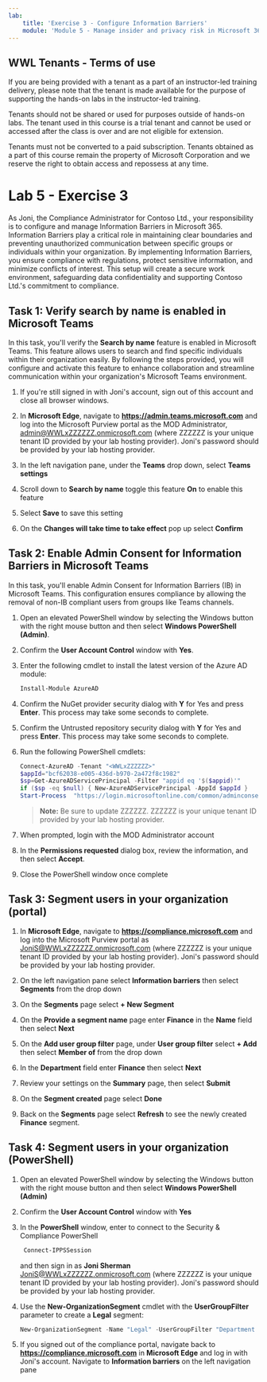 ```yaml
---
lab:
    title: 'Exercise 3 - Configure Information Barriers'
    module: 'Module 5 - Manage insider and privacy risk in Microsoft 365'
---
```


## WWL Tenants - Terms of use

If you are being provided with a tenant as a part of an instructor-led training delivery, please note that the tenant is made available for the purpose of supporting the hands-on labs in the instructor-led training.

Tenants should not be shared or used for purposes outside of hands-on labs. The tenant used in this course is a trial tenant and cannot be used or accessed after the class is over and are not eligible for extension.

Tenants must not be converted to a paid subscription. Tenants obtained as a part of this course remain the property of Microsoft Corporation and we reserve the right to obtain access and repossess at any time.

# Lab 5 - Exercise 3

As Joni, the Compliance Administrator for Contoso Ltd., your responsibility is to configure and manage Information Barriers in Microsoft 365. Information Barriers play a critical role in maintaining clear boundaries and preventing unauthorized communication between specific groups or individuals within your organization. By implementing Information Barriers, you ensure compliance with regulations, protect sensitive information, and minimize conflicts of interest. This setup will create a secure work environment, safeguarding data confidentiality and supporting Contoso Ltd.'s commitment to compliance.

## Task 1: Verify search by name is enabled in Microsoft Teams

In this task, you'll verify the **Search by name** feature is enabled in Microsoft Teams. This feature allows users to search and find specific individuals within their organization easily. By following the steps provided, you will configure and activate this feature to enhance collaboration and streamline communication within your organization's Microsoft Teams environment.

1. If you're still signed in with Joni's account, sign out of this account and close all browser windows.

1. In **Microsoft Edge**, navigate to **https://admin.teams.microsoft.com** and log into the Microsoft Purview portal as the MOD Administrator, admin@WWLxZZZZZZ.onmicrosoft.com (where ZZZZZZ is your unique tenant ID provided by your lab hosting provider). Joni's password should be provided by your lab hosting provider.

1. In the left navigation pane, under the **Teams** drop down, select **Teams settings**

1. Scroll down to **Search by name** toggle this feature **On** to enable this feature

1. Select **Save** to save this setting

1. On the **Changes will take time to take effect** pop up select **Confirm**

## Task 2: Enable Admin Consent for Information Barriers in Microsoft Teams

In this task, you'll enable Admin Consent for Information Barriers (IB) in Microsoft Teams. This configuration ensures compliance by allowing the removal of non-IB compliant users from groups like Teams channels. 

1. Open an elevated PowerShell window by selecting the Windows button with the right mouse button and then select **Windows PowerShell (Admin)**.

1. Confirm the **User Account Control** window with **Yes**.

1. Enter the following cmdlet to install the latest version of the Azure AD module:

    ```powershell
    Install-Module AzureAD
    ```

1. Confirm the NuGet provider security dialog with **Y** for Yes and press **Enter**. This process may take some seconds to complete.

1. Confirm the Untrusted repository security dialog with **Y** for Yes and press **Enter**.  This process may take some seconds to complete.

1. Run the following PowerShell cmdlets:

    ```powershell
    Connect-AzureAD -Tenant "<WWLxZZZZZZ>"
    $appId="bcf62038-e005-436d-b970-2a472f8c1982" 
    $sp=Get-AzureADServicePrincipal -Filter "appid eq '$($appid)'"
    if ($sp -eq $null) { New-AzureADServicePrincipal -AppId $appId }
    Start-Process  "https://login.microsoftonline.com/common/adminconsent?client_id=$appId"
    ```

    >**Note:** Be sure to update ZZZZZZ. ZZZZZZ is your unique tenant ID provided by your lab hosting provider.

1. When prompted, login with the MOD Administrator account

1. In the **Permissions requested** dialog box, review the information, and then select **Accept**.

1. Close the PowerShell window once complete

## Task 3: Segment users in your organization (portal)

1. In **Microsoft Edge**, navigate to **https://compliance.microsoft.com** and log into the Microsoft Purview portal as JoniS@WWLxZZZZZZ.onmicrosoft.com (where ZZZZZZ is your unique tenant ID provided by your lab hosting provider). Joni's password should be provided by your lab hosting provider.

1. On the left navigation pane select **Information barriers** then select **Segments** from the drop down

1. On the **Segments** page select **+ New Segment**

1. On the **Provide a segment name** page enter **Finance** in the **Name** field then select **Next**

1. On the **Add user group filter** page, under **User group filter** select **+ Add** then select **Member of** from the drop down

1. In the **Department** field enter **Finance** then select **Next**

1. Review your settings on the **Summary** page, then select **Submit**

1. On the **Segment created** page select **Done**

1. Back on the **Segments** page select **Refresh** to see the newly created **Finance** segment.

## Task 4: Segment users in your organization (PowerShell)

1. Open an elevated PowerShell window by selecting the Windows button with the right mouse button and then select **Windows PowerShell (Admin)**

1. Confirm the **User Account Control** window with **Yes**

1. In the **PowerShell** window, enter to connect to the Security & Compliance PowerShell
	```powershell
	 Connect-IPPSSession
	 ```
	 and then sign in as **Joni Sherman** JoniS@WWLxZZZZZZ.onmicrosoft.com (where ZZZZZZ is your unique tenant ID provided by your lab hosting provider).  Joni's password should be provided by your lab hosting provider.

1. Use the **New-OrganizationSegment** cmdlet with the **UserGroupFilter** parameter to create a **Legal** segment:

    ```powershell
    New-OrganizationSegment -Name "Legal" -UserGroupFilter "Department -eq 'Legal'"
    ```

1. If you signed out of the compliance portal, navigate back to **https://compliance.microsoft.com** in **Microsoft Edge** and log in with Joni's account. Navigate to **Information barriers** on the left navigation pane